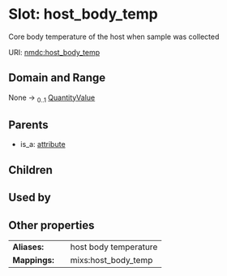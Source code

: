 
# Slot: host_body_temp


Core body temperature of the host when sample was collected

URI: [nmdc:host_body_temp](https://microbiomedata/meta/host_body_temp)


## Domain and Range

None &#8594;  <sub>0..1</sub> [QuantityValue](QuantityValue.md)

## Parents

 *  is_a: [attribute](attribute.md)

## Children


## Used by


## Other properties

|  |  |  |
| --- | --- | --- |
| **Aliases:** | | host body temperature |
| **Mappings:** | | mixs:host_body_temp |

